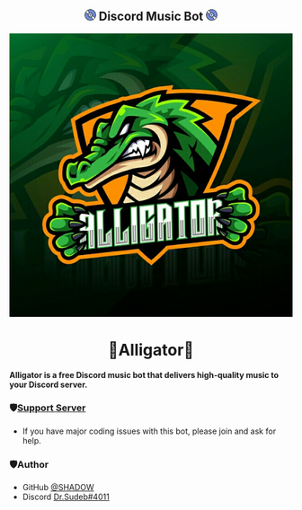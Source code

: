 <h2 align="center"><img src="./media/logo.gif" width="20px"> Discord Music Bot <img src="./media/logo.gif" width="20px"></h2>

<div align="center"> <img src="./media/banner.jpg"> </div>

<h1 align="center"> 🐊Alligator🐊 </h1>

**Alligator is a free Discord music bot that delivers high-quality music to your Discord server.**

### 🛡[Support Server](https://discord.gg/aDhVYEH) 
- If you have major coding issues with this bot, please join and ask for help.

### 🛡Author
- GitHub [@SHADOW](https://github.com/ShinoyFroster)
- Discord [Dr.Sudeb#4011](https://discord.com/users/538567148277202944)
